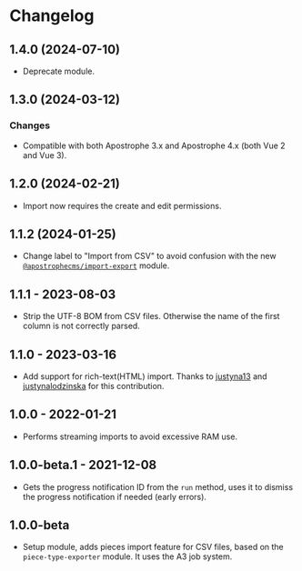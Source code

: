 # Changelog

## 1.4.0 (2024-07-10)

* Deprecate module.

## 1.3.0 (2024-03-12)

### Changes

* Compatible with both Apostrophe 3.x and Apostrophe 4.x (both Vue 2 and Vue 3).

## 1.2.0 (2024-02-21)

* Import now requires the create and edit permissions.

## 1.1.2 (2024-01-25)

* Change label to "Import from CSV" to avoid confusion with the new [`@apostrophecms/import-export`](https://github.com/apostrophecms/import-export) module.

## 1.1.1 - 2023-08-03

* Strip the UTF-8 BOM from CSV files. Otherwise the name of the first column is not correctly parsed.

## 1.1.0 - 2023-03-16

* Add support for rich-text(HTML) import. Thanks to [justyna13](https://github.com/justyna13) and [justynalodzinska](justyna.lodzinska@smartive.app) for this contribution.

## 1.0.0 - 2022-01-21

* Performs streaming imports to avoid excessive RAM use.

## 1.0.0-beta.1 - 2021-12-08

* Gets the progress notification ID from the `run` method, uses it to dismiss the progress notification if needed (early errors).

## 1.0.0-beta

* Setup module, adds pieces import feature for CSV files, based on the `piece-type-exporter` module. It uses the A3 job system.

